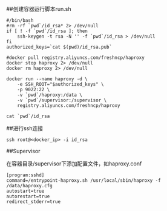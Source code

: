 ##创建容器运行脚本run.sh

    #/bin/bash
    #rm -rf `pwd`/id_rsa* 2> /dev/null
    if [ ! -f `pwd`/id_rsa ]; then
        ssh-keygen -t rsa -N '' -f `pwd`/id_rsa > /dev/null
    fi
    authorized_keys=`cat $(pwd)/id_rsa.pub`

    #docker pull registry.aliyuncs.com/freshncp/haproxy
    docker stop haproxy 2> /dev/null
    docker rm haproxy 2> /dev/null

    docker run --name haproxy -d \
        -e SSH_ROOT="$authorized_keys" \
        -p 9022:22 \
        -v `pwd`/haproxy:/data \
        -v `pwd`/supervisor:/supervisor \
        registry.aliyuncs.com/freshncp/haproxy

    cat `pwd`/id_rsa

##进行ssh连接

    ssh root@<docker_ip> -i id_rsa

##Supervisor

在容器目录/supervisor下添加配置文件，如haproxy.conf

    [program:sshd]
    command=/entrypoint-haproxy.sh /usr/local/sbin/haproxy -f /data/haproxy.cfg
    autostart=true
    autorestart=true
    redirect_stderr=true